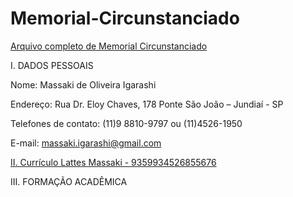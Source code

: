 # Memorial-Circunstanciado
[Arquivo completo de Memorial Circunstanciado](https://github.com/massakiigarashi1/Memorial-Circunstanciado/blob/main/Memorial%20Circunstanciado%20-%20MASSAKI%20DE%20OLIVEIRA%20IGARASHI%20-%202024.pdf)

I. DADOS PESSOAIS

Nome: Massaki de Oliveira Igarashi

Endereço: Rua Dr. Eloy Chaves, 178 Ponte São João – Jundiaí - SP

Telefones de contato: (11)9 8810-9797 ou (11)4526-1950

E-mail: massaki.igarashi@gmail.com

[II. Currículo Lattes Massaki - 9359934526855676](https://lattes.cnpq.br/9359934526855676)

III. FORMAÇÃO ACADÊMICA

